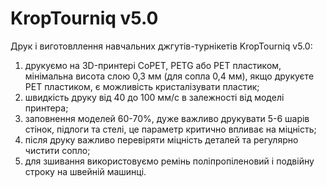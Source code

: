 # KropTourniq v5.0
Друк і виготовллення навчальних джгутів-турнікетів KropTourniq v5.0:
1)	друкуємо на 3D-принтері CoPET, PETG або PET пластиком, мінімальна висота слою 0,3 мм (для сопла 0,4 мм), якщо друкуєте PET пластиком, є можливість кристалізувати пластик;
2)	швидкість друку від 40 до 100 мм/с в залежності від моделі принтера;
3)	заповнення моделей 60-70%, дуже важливо друкувати 5-6 шарів стінок, підлоги та стелі, це параметр критично впливає на міцність;
4)	після друку важливо перевіряти міцність деталей та регулярно чистити сопло;
5)	для зшивання використовуємо ремінь поліпропіленовий і подвійну строку на швейній машинці. 
